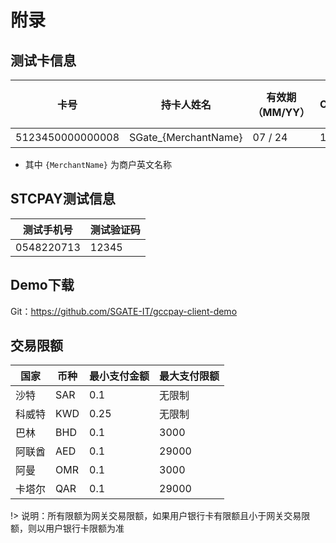 # 附录

## 测试卡信息

| 卡号             | 持卡人姓名            | 有效期（MM/YY） | CVV  | 是否支持3DS |
| ---------------- | --------------------- | --------------- | ---- | ----------- |
| 5123450000000008 | SGate_{MerchantName} | 07 / 24         | 100  | 是          |

- 其中 `{MerchantName}` 为商户英文名称

## STCPAY测试信息

| 测试手机号 | 测试验证码 |
| ---------- | ---------- |
| 0548220713 | 12345      |

## Demo下载

Git：https://github.com/SGATE-IT/gccpay-client-demo

## 交易限额

| **国家** | **币种** | **最小支付金额** | **最大支付限额** |
| -------- | -------- | ---------------- | ---------------- |
| 沙特     | SAR      | 0.1              | 无限制           |
| 科威特   | KWD      | 0.25             | 无限制           |
| 巴林     | BHD      | 0.1              | 3000             |
| 阿联酋   | AED      | 0.1              | 29000            |
| 阿曼     | OMR      | 0.1              | 3000             |
| 卡塔尔   | QAR      | 0.1              | 29000            |

!> 说明：所有限额为网关交易限额，如果用户银行卡有限额且小于网关交易限额，则以用户银行卡限额为准